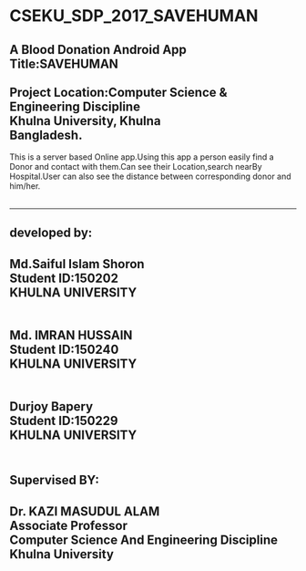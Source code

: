 # CSEKU_SDP_2017_SAVEHUMAN<br>
A Blood Donation Android App<br>
Title:SAVEHUMAN<br><br>
Project Location:Computer Science & Engineering Discipline<br>
Khulna University, Khulna<br>
Bangladesh.
----------------------------
This is a server based Online app.Using this app a person easily find a Donor and contact with them.Can see their Location,search nearBy Hospital.User can also see the distance between corresponding donor and him/her.<br><br>

---------------------------
developed by:
---------------------------
Md.Saiful Islam Shoron<br>
Student ID:150202<br>
KHULNA UNIVERSITY<br>
<br><br>
Md. IMRAN HUSSAIN<br>
Student ID:150240<br>
KHULNA UNIVERSITY<br>
<br><br>
Durjoy Bapery<br>
Student ID:150229<br>
KHULNA UNIVERSITY<br><br>
----------------------------
Supervised BY:
----------------------------
Dr. KAZI MASUDUL ALAM<br>
Associate Professor<br>
Computer Science And Engineering Discipline<br>
Khulna University<br>
----------------------------

